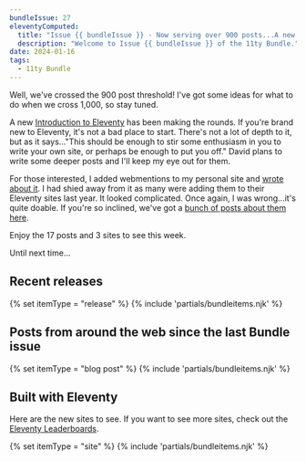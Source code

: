 ```yaml
---
bundleIssue: 27
eleventyComputed:
  title: "Issue {{ bundleIssue }} - Now serving over 900 posts...A new intro making the rounds...And 17 posts, and 3 sites to see. "
  description: "Welcome to Issue {{ bundleIssue }} of the 11ty Bundle."
date: 2024-01-16
tags:
  - 11ty Bundle
---
```


Well, we've crossed the 900 post threshold! I've got some ideas for what to do when we cross 1,000, so stay tuned.

A new [Introduction to Eleventy](https://thenewstack.io/introduction-to-eleventy-a-modern-static-website-generator/) has been making the rounds. If you're brand new to Eleventy, it's not a bad place to start. There's not a lot of depth to it, but as it says..."This should be enough to stir some enthusiasm in you to write your own site, or perhaps be enough to put you off." David plans to write some deeper posts and I'll keep my eye out for them.

For those interested, I added webmentions to my personal site and [wrote about it](https://www.bobmonsour.com/posts/adding-webmentions-to-my-site/). I had shied away from it as many were adding them to their Eleventy sites last year. It looked complicated. Once again, I was wrong...it's quite doable. If you're so inclined, we've got a [bunch of posts about them here](https://11tybundle.dev/categories/webmentions/).

Enjoy the 17 posts and 3 sites to see this week.

Until next time...

<div id="releases"></div>

## Recent releases

{% set itemType = "release" %}
{% include 'partials/bundleitems.njk' %}

<div id="newposts"></div>

## Posts from around the web since the last Bundle issue

{% set itemType = "blog post" %}
{% include 'partials/bundleitems.njk' %}

<div id="sites"></div>

## Built with Eleventy

Here are the new sites to see. If you want to see more sites, check out the [Eleventy Leaderboards](https://www.11ty.dev/speedlify/).

{% set itemType = "site" %}
{% include 'partials/bundleitems.njk' %}
